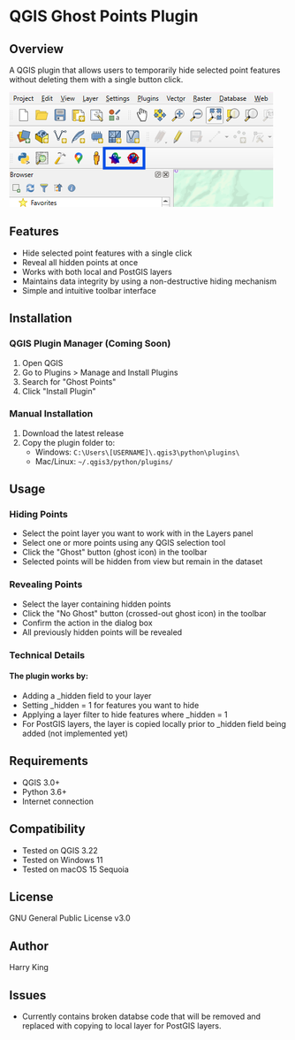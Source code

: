 # QGIS Ghost Points Plugin

## Overview

A QGIS plugin that allows users to temporarily hide selected point features without deleting them with a single button click.

![Plugin screenshot](readme_sc.png)

## Features

- Hide selected point features with a single click
- Reveal all hidden points at once
- Works with both local and PostGIS layers
- Maintains data integrity by using a non-destructive hiding mechanism
- Simple and intuitive toolbar interface

## Installation

### QGIS Plugin Manager (Coming Soon)

1. Open QGIS
2. Go to Plugins > Manage and Install Plugins
3. Search for "Ghost Points"
4. Click "Install Plugin"

### Manual Installation

1. Download the latest release
2. Copy the plugin folder to:
   - Windows: `C:\Users\[USERNAME]\.qgis3\python\plugins\`
   - Mac/Linux: `~/.qgis3/python/plugins/`

## Usage

### Hiding Points

- Select the point layer you want to work with in the Layers panel
- Select one or more points using any QGIS selection tool
- Click the "Ghost" button (ghost icon) in the toolbar
- Selected points will be hidden from view but remain in the dataset

### Revealing Points

- Select the layer containing hidden points
- Click the "No Ghost" button (crossed-out ghost icon) in the toolbar
- Confirm the action in the dialog box
- All previously hidden points will be revealed

### Technical Details

#### The plugin works by:

- Adding a \_hidden field to your layer
- Setting \_hidden = 1 for features you want to hide
- Applying a layer filter to hide features where \_hidden = 1
- For PostGIS layers, the layer is copied locally prior to \_hidden field being added (not implemented yet)

## Requirements

- QGIS 3.0+
- Python 3.6+
- Internet connection

## Compatibility

- Tested on QGIS 3.22
- Tested on Windows 11
- Tested on macOS 15 Sequoia

## License

GNU General Public License v3.0

## Author

Harry King

## Issues

- Currently contains broken databse code that will be removed and replaced with copying to local layer for PostGIS layers.
